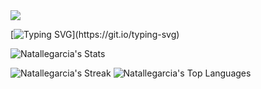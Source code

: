 <img wigth=100% src="https://capsule-render.vercel.app/api?type=waving&color=9400d3&height=120&section=header"/>

[![Typing SVG](https://readme-typing-svg.herokuapp.com?font=VT323&duration=9000&pause=200&color=9400D3&background=FFFFFF00&multiline=true&width=435&height=150&lines=HELLO+WORLD!!;AGENTE%3A+N%C3%81TALLE+GARCIA;OCUPA%C3%87%C3%83O%3A+ENGENHARIA+DE+SOFTWARE;BEM+VINDO!;.................................)](https://git.io/typing-svg)

![Natallegarcia's Stats](https://github-readme-stats.vercel.app/api?username=Natallegarcia&theme=radical&show_icons=true&hide_border=false&count_private=true)


![Natallegarcia's Streak](https://github-readme-streak-stats.herokuapp.com/?user=Natallegarcia&theme=radical&hide_border=false)
![Natallegarcia's Top Languages](https://github-readme-stats.vercel.app/api/top-langs/?username=Natallegarcia&theme=radical&show_icons=true&hide_border=false&layout=compact)

















